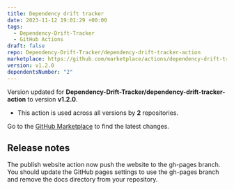 ```yaml
---
title: Dependency drift tracker
date: 2023-11-12 19:01:29 +00:00
tags:
  - Dependency-Drift-Tracker
  - GitHub Actions
draft: false
repo: Dependency-Drift-Tracker/dependency-drift-tracker-action
marketplace: https://github.com/marketplace/actions/dependency-drift-tracker
version: v1.2.0
dependentsNumber: "2"
---
```



Version updated for **Dependency-Drift-Tracker/dependency-drift-tracker-action** to version **v1.2.0**.
- This action is used across all versions by **2** repositories.

Go to the [GitHub Marketplace](https://github.com/marketplace/actions/dependency-drift-tracker) to find the latest changes.

## Release notes

The publish website action now push the website to the gh-pages branch. You should update the GitHub pages settings to use the gh-pages branch and remove the docs directory from your repository.
